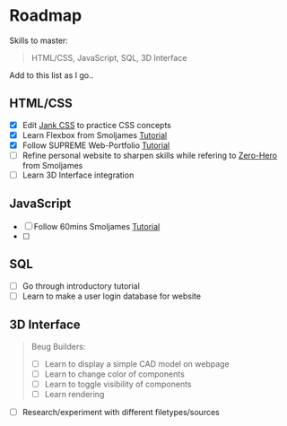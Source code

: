 # Roadmap
Skills to master: 
> HTML/CSS, JavaScript, SQL, 3D Interface

Add to this list as I go..

## HTML/CSS
- [x] Edit [Jank CSS](https://jankcss.com/) to practice CSS concepts
- [x] Learn Flexbox from Smoljames [Tutorial](https://www.youtube.com/watch?v=F5_nBy66LJs&ab_channel=Smoljames)
- [x] Follow SUPREME Web-Portfolio [Tutorial](https://www.youtube.com/watch?v=aLb_fMGZQXI&feature=youtu.be)
- [ ] Refine personal website to sharpen skills while refering to [Zero-Hero](https://www.youtube.com/watch?v=70T2GMDKl6M&ab_channel=Smoljames) from Smoljames
- [ ] Learn 3D Interface integration

## JavaScript
- [ ] Follow 60mins Smoljames [Tutorial](https://www.youtube.com/watch?v=qr6sKTzjlUo&ab_channel=Smoljames)
- [ ] 

## SQL
- [ ] Go through introductory tutorial
- [ ] Learn to make a user login database for website

## 3D Interface
> Beug Builders:
> - [ ] Learn to display a simple CAD model on webpage
> - [ ] Learn to change color of components
> - [ ] Learn to toggle visibility of components
> - [ ] Learn rendering  
- [ ] Research/experiment with different filetypes/sources

